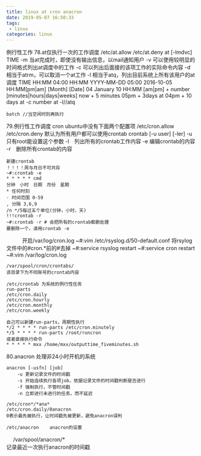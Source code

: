 ```yaml
---
title: linux at cron anacron
date: 2019-05-07 16:50:33
tags: 
 - linux
categories: linux
---
```



例行性工作
78.at仅执行一次的工作调度
	/etc/at.allow
	/etc/at.deny
	at [-lmdvc] TIME
		-m 当at完成时，即使没有输出信息，以mail通知用户
		-v 可以使用较明显的时间格式列出at调度中的工作
		-c 可以列出后面接的该项工作的实际命令内容
		-d 相当于atrm，可以取消一个at工作
		-l 相当于atq，列出目前系统上所有该用户的at调度
	TIME
	  HH:MM	
		04:00
	  HH:MM YYYY-MM-DD
	  	05:00 2016-10-05
	  HH:MM[pm|am] [Month] [Date] 
		04 January 10
	  HH:MM [am|pm] + number [minutes|hours|days|weeks]
		now + 5 minutes
		05pm + 3days
	at 04pm + 10 days
	at -c number
	at -l//atq
	
	batch //当空闲时刻再执行

79.例行性工作调度
	cron
	ubuntu中没有下面两个配置项
	/etc/cron.allow
	/etc/cron.deny
	默认为所有用户都可以使用crontab
	crontab [-u user] [-ler]
		-u　只有root能设置这个参数
		-l　列出所有的crontab工作内容
		-e  编辑crontab的内容
		-r　删除所有crontab的内容
	
	新建crontab
	！！！！周与月日不可共存
	~#:crontab -e
	* * * * * cmd
	分钟　小时　日期　月份　星期
	* 任何时刻
	- 时间范围 0-59
	, 分隔 3,6,9
	/n */5每过五个单位(分钟，小时，天)
	!!!crontab -r
	~#:crontab -r # 会把所有的crontab都删处理
	要删除一个，请用crontab -e
	
　　　开启/var/log/cron.log
	~#:vim /etc/rsyslog.d/50-default.conf
	将rsylog文件中的#cron.*前的#去掉
	~#:service rsyslog restart
	~#:service cron restart
	~#:vim /var/log/cron.log
	
	/var/spool/cron/crontabs/
	该目录下为不同账号的crontab内容
	
	/etc/crontab 为系统的例行性任务
	run-parts
	/etc/cron.daily
	/etc/cron.hourly
	/etc/cron.monthly
	/etc/cron.weekly
	
	自己可以新建run-parts，周期性执行
	*/2 * * * * run-parts /etc/cron.minutely
	*/5 * * * * run-parts /root/runcron
	或者直接执行命令
	* * * * * mxx /home/mxx/outputtime_fiveminutes.sh

80.anacron 处理非24小时开机的系统
	
	anacron [-usfn] [job]
		-u 更新记录文件的时间戳
		-s 开始连续执行各项job，依据记录文件的时间戳判断是否进行
		-f 强制执行，不管时间戳
		-n 立即进行未进行的任务，而不延迟

	/etc/cron*/*ana*
	/etc/cron.daily/0anacron
	0表示最先被执行，让时间戳先被更新，避免anacron误判

	/etc/anacron	anacron的设置
	
　	/var/spool/anacron/*	
	记录最近一次执行anacron的时间戳


	
